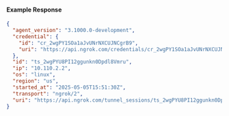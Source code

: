 <!-- Code generated for API Clients. DO NOT EDIT. -->

#### Example Response

```json
{
  "agent_version": "3.1000.0-development",
  "credential": {
    "id": "cr_2wgPY1SOa1aJvUNrNXCUJNCgrB9",
    "uri": "https://api.ngrok.com/credentials/cr_2wgPY1SOa1aJvUNrNXCUJNCgrB9"
  },
  "id": "ts_2wgPYU8PI12ggunkn0Dpdl8Vmru",
  "ip": "10.110.2.2",
  "os": "linux",
  "region": "us",
  "started_at": "2025-05-05T15:51:30Z",
  "transport": "ngrok/2",
  "uri": "https://api.ngrok.com/tunnel_sessions/ts_2wgPYU8PI12ggunkn0Dpdl8Vmru"
}
```
